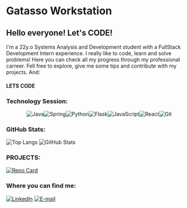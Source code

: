# Gatasso Workstation

## Hello everyone! Let's CODE!
I'm a 22y.o Systems Analysis and Development student with a FullStack Development Intern experience. 
I really like to code, learn and solve problems! Here you can check all my progress through my professional carreer.
Fell free to explore, give me some tips and contribute with my projects. And:
#### LETS CODE


### Technology Session:

<div align="center">
  
![Java](https://img.shields.io/badge/java-FF0000.svg?style=for-the-badge&logo=openjdk&logoColor=FFF)![Spring](https://img.shields.io/badge/spring-39FF14.svg?style=for-the-badge&logo=spring&logoColor=black)![Python](https://img.shields.io/badge/python-000080?style=for-the-badge&logo=python&logoColor=white)![Flask](https://img.shields.io/badge/flask-%23000.svg?style=for-the-badge&logo=flask&logoColor=white)![JavaScript](https://img.shields.io/badge/JavaScript-ffff00?style=for-the-badge&logo=javascript&logoColor=black)![React](https://img.shields.io/badge/React-00ffff?style=for-the-badge&logo=react&logoColor=black)![Git](https://img.shields.io/badge/GIT-000000?style=for-the-badge&logo=git&logoColor=white)

</div>

### GitHub Stats:

![Top Langs](https://github-readme-stats-git-masterrstaa-rickstaa.vercel.app/api/top-langs/?username=Gatasso&layout=compact&bg_color=000080&border_color=000080&title_color=FF0000&text_color=39FF14&hide_title=true)   ![GitHub Stats](https://github-readme-stats.vercel.app/api?username=Gatasso&theme=transparent&bg_color=000080&border_color=000080&show_icons=true&icon_color=9400D3&title_color=FF0000&text_color=39FF14&hide_title=true&hide=stars)



### PROJECTS:
  
[![Repo Card](https://github-readme-stats.vercel.app/api/pin/?username=Gatasso&repo=AppBank&bg_color=000080&border_color=000080&show_icons=true&icon_color=9400D3&title_color=FF0000&text_color=39FF14)](https://github.com/Gatasso/AppBank)

### Where you can find me:
  
[![LinkedIn](https://img.shields.io/badge/LinkedIn-000080?style=for-the-badge&logo=Linkedin&logoColor=white)](https://www.linkedin.com/in/galasso-matheus/) [![E-mail](https://img.shields.io/badge/-Email-000080?style=for-the-badge&logo=microsoft-outlook&logoColor=007BFF)](mailto:magalarom.corp@outlook.com)


